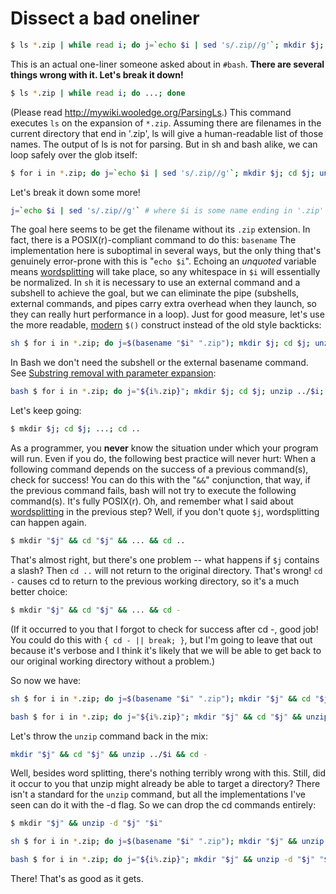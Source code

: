 # Dissect a bad oneliner

```bash
$ ls *.zip | while read i; do j=`echo $i | sed 's/.zip//g'`; mkdir $j; cd $j; unzip ../$i; cd ..; done
```

This is an actual one-liner someone asked about in `#bash`. **There are
several things wrong with it. Let's break it down!**

```bash
$ ls *.zip | while read i; do ...; done
```

(Please read <http://mywiki.wooledge.org/ParsingLs>.) This command
executes `ls` on the expansion of `*.zip`. Assuming there are filenames
in the current directory that end in '.zip', ls will give a
human-readable list of those names. The output of ls is not for parsing.
But in sh and bash alike, we can loop safely over the glob itself:

```bash
$ for i in *.zip; do j=`echo $i | sed 's/.zip//g'`; mkdir $j; cd $j; unzip ../$i; cd ..; done
```

Let's break it down some more!

```bash
j=`echo $i | sed 's/.zip//g'` # where $i is some name ending in '.zip'
```

The goal here seems to be get the filename without its `.zip` extension.
In fact, there is a POSIX(r)-compliant command to do this: `basename`
The implementation here is suboptimal in several ways, but the only
thing that's genuinely error-prone with this is "`echo $i`". Echoing
an *unquoted* variable means
[wordsplitting](../syntax/expansion/wordsplit.md) will take place, so any
whitespace in `$i` will essentially be normalized. In `sh` it is
necessary to use an external command and a subshell to achieve the goal,
but we can eliminate the pipe (subshells, external commands, and pipes
carry extra overhead when they launch, so they can really hurt
performance in a loop). Just for good measure, let's use the more
readable, [modern](../syntax/expansion/cmdsubst.md) `$()` construct instead
of the old style backticks:

```bash
sh $ for i in *.zip; do j=$(basename "$i" ".zip"); mkdir $j; cd $j; unzip ../$i; cd ..; done
```

In Bash we don't need the subshell or the external basename command.
See [Substring removal with parameter
expansion](../syntax/pe.md#substring_removal):

```bash
bash $ for i in *.zip; do j="${i%.zip}"; mkdir $j; cd $j; unzip ../$i; cd ..; done
```

Let's keep going:

```bash
$ mkdir $j; cd $j; ...; cd ..
```

As a programmer, you **never** know the situation under which your
program will run. Even if you do, the following best practice will never
hurt: When a following command depends on the success of a previous
command(s), check for success! You can do this with the "`&&`"
conjunction, that way, if the previous command fails, bash will not try
to execute the following command(s). It's fully POSIX(r). Oh, and
remember what I said about [wordsplitting](../syntax/expansion/wordsplit.md)
in the previous step? Well, if you don't quote `$j`, wordsplitting can
happen again.

```bash
$ mkdir "$j" && cd "$j" && ... && cd ..
```

That's almost right, but there's one problem -- what happens if `$j`
contains a slash? Then `cd ..` will not return to the original
directory. That's wrong! `cd -` causes cd to return to the previous
working directory, so it's a much better choice:

```bash
$ mkdir "$j" && cd "$j" && ... && cd -
```

(If it occurred to you that I forgot to check for success after cd -,
good job! You could do this with `{ cd - || break; }`, but I'm going to
leave that out because it's verbose and I think it's likely that we
will be able to get back to our original working directory without a
problem.)

So now we have:

```bash
sh $ for i in *.zip; do j=$(basename "$i" ".zip"); mkdir "$j" && cd "$j" && unzip ../$i && cd -; done
```

```bash
bash $ for i in *.zip; do j="${i%.zip}"; mkdir "$j" && cd "$j" && unzip ../$i && cd -; done
```

Let's throw the `unzip` command back in the mix:

```bash
mkdir "$j" && cd "$j" && unzip ../$i && cd -
```

Well, besides word splitting, there's nothing terribly wrong with this.
Still, did it occur to you that unzip might already be able to target a
directory? There isn't a standard for the `unzip` command, but all the
implementations I've seen can do it with the -d flag. So we can drop
the cd commands entirely:

```bash
$ mkdir "$j" && unzip -d "$j" "$i"
```

```bash
sh $ for i in *.zip; do j=$(basename "$i" ".zip"); mkdir "$j" && unzip -d "$j" "$i"; done
```

```bash
bash $ for i in *.zip; do j="${i%.zip}"; mkdir "$j" && unzip -d "$j" "$i"; done
```

There! That's as good as it gets.
